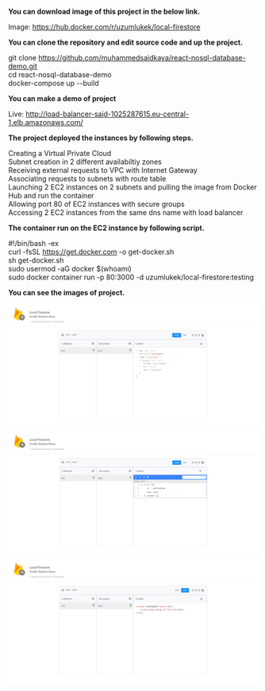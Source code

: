 <b>You can download image of this project in the below link. </b> <br/>

Image: https://hub.docker.com/r/uzumlukek/local-firestore <br/>

<b> You can clone the repository and edit source code and up the project. </b> <br/>

git clone https://github.com/muhammedsaidkaya/react-nosql-database-demo.git <br/>
cd react-nosql-database-demo <br/>
docker-compose up --build <br/>


<b> You can make a demo of project </b> <br/>

Live: http://load-balancer-said-1025287615.eu-central-1.elb.amazonaws.com/ <br/>

<b>  The project deployed the instances by following steps.</b> <br/>

Creating a Virtual Private Cloud <br/>
Subnet creation in 2 different availabiltiy zones <br/>
Receiving external requests to VPC with Internet Gateway <br/>
Associating requests to subnets with route table <br/>
Launching 2 EC2 instances on 2 subnets and pulling the image from Docker Hub and run the container <br/>
Allowing port 80 of EC2 instances with secure groups <br/>
Accessing 2 EC2 instances from the same dns name with load balancer <br/>

<b>  The container run on the EC2 instance by following script. </b> <br/>

#!/bin/bash -ex <br/>
curl -fsSL https://get.docker.com -o get-docker.sh <br/>
sh get-docker.sh <br/>
sudo usermod -aG docker $(whoami) <br/>
sudo docker container run -p 80:3000 -d uzumlukek/local-firestore:testing <br/>

<b> You can see the images of project. </b> <br/>

<img src="images/json.jpeg" />
<img src="images/edit.jpeg" />
<img src="images/xml.jpeg" />




